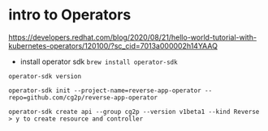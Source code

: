 # intro to Operators
https://developers.redhat.com/blog/2020/08/21/hello-world-tutorial-with-kubernetes-operators/120100/?sc_cid=7013a000002h14YAAQ

- install operator sdk
`brew install operator-sdk`

```
operator-sdk version

operator-sdk init --project-name=reverse-app-operator --repo=github.com/cg2p/reverse-app-operator

operator-sdk create api --group cg2p --version v1beta1 --kind Reverse
> y to create resource and controller


```
